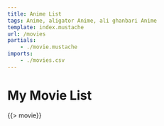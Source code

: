 ```yaml
---
title: Anime List
tags: Anime, aligator Anime, ali ghanbari Anime
template: index.mustache
url: /movies
partials:
    - ./movie.mustache
imports:
    - ./movies.csv
---
```

# My Movie List

{{> movie}}

<script src="static/scripts/watchtime.dart.js"></script>